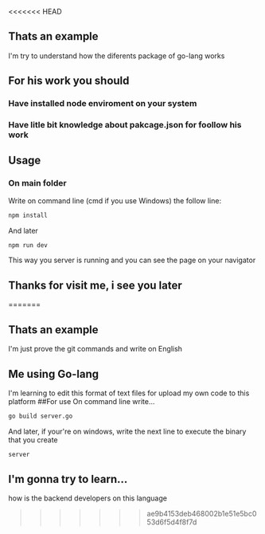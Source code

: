 <<<<<<< HEAD
## Thats an example
I'm try to understand how the diferents package of go-lang works
## For his work you should 
### Have installed node enviroment on your system
### Have litle bit knowledge about pakcage.json for foollow his work
## Usage
### On main folder
Write on command line (cmd if you use Windows) the follow line:
```bash 
npm install
```
And later
```bash
npm run dev
```
This way you server is running and you can see the page on your navigator

## Thanks for visit me, i see you later
=======
## Thats an example
I'm just prove the git commands and write on English
## Me using Go-lang
I'm learning to edit this format of text files for upload my own code to this platform
##For use
On command line write...
```bash
go build server.go
```
And later, if your're on windows, write the next line to execute the binary that you create
```bash
server
```
## I'm gonna try to learn...
how is the backend developers on this language
>>>>>>> ae9b4153deb468002b1e51e5bc053d6f5d4f8f7d
